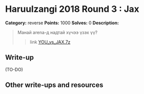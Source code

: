 # Haruulzangi 2018 Round 3 : Jax

**Category:** reverse
**Points:** 1000
**Solves:** 0
**Description:**

>Манай arena-д надтай хүчээ үзэх үү?
>>link [YOU_vs_JAX.7z](YOU_vs_JAX.7z)
## Write-up
(TO-DO)

## Other write-ups and resources
